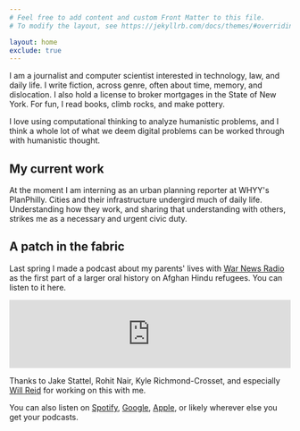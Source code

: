 ```yaml
---
# Feel free to add content and custom Front Matter to this file.
# To modify the layout, see https://jekyllrb.com/docs/themes/#overriding-theme-defaults

layout: home
exclude: true
---
```


I am a journalist and computer scientist interested in technology, law, and daily life. I write fiction, across genre, often about time, memory, and dislocation. I also hold a license to broker mortgages in the State of New York. For fun, I read books, climb rocks, and make pottery.  

I love using computational thinking to analyze humanistic problems, and I think a whole lot of what we deem digital problems can be worked through with humanistic thought.

## My current work

At the moment I am interning as an urban planning reporter at WHYY's PlanPhilly. Cities and their infrastructure undergird much of daily life. Understanding how they work, and sharing that understanding with others, strikes me as a necessary and urgent civic duty.


## A patch in the fabric

Last spring I made a podcast about my parents' lives with [War News Radio](https://podcasts.apple.com/us/podcast/war-news-radio/id75012663) as the first part of a larger oral history on Afghan Hindu refugees. You can listen to it here.

<iframe title="Exodus from Afghanistan: My Parents' Story" src="https://www.podbean.com/media/player/d99xe-ae7646?from=site&skin=1&share=1&fonts=Helvetica&auto=0&download=1&version=1" height="122" width="100%" style="border: none;" scrolling="no" data-name="pb-iframe-player"></iframe>

Thanks to Jake Stattel, Rohit Nair, Kyle Richmond-Crosset, and especially [Will Reid](https://www.willreidradio.com/) for working on this with me.

You can also listen on [Spotify](https://open.spotify.com/episode/6YaaphVOC8tWg60l1DJN3m?si=NB8asEnbRyWdLC792hhgGQ), [Google](https://bit.ly/2WtveG5), [Apple](https://podcasts.apple.com/us/podcast/exodus-from-afghanistan-my-parents-story/id75012663?i=1000435336734), or likely wherever else you get your podcasts.
